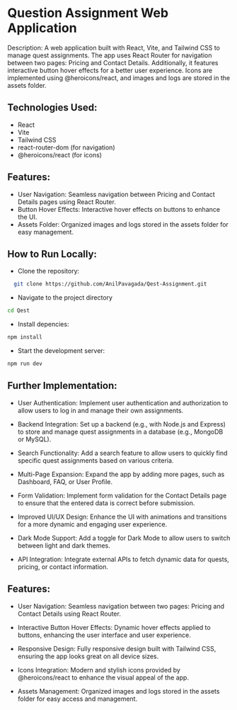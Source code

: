 
# Question Assignment Web Application

Description:
A web application built with React, Vite, and Tailwind CSS to manage quest assignments. The app uses React Router for navigation between two pages: Pricing and Contact Details. Additionally, it features interactive button hover effects for a better user experience. Icons are implemented using @heroicons/react, and images and logs are stored in the assets folder.


## Technologies Used:
* React
* Vite
* Tailwind CSS
* react-router-dom (for navigation)
* @heroicons/react (for icons)
##  Features:

* User Navigation: Seamless navigation between Pricing and Contact Details pages using React Router.
* Button Hover Effects: Interactive hover effects on buttons to enhance the UI.
* Assets Folder: Organized images and logs stored in the assets folder for easy management.
## How to Run Locally:
* Clone the repository:



```bash
  git clone https://github.com/AnilPavagada/Qest-Assignment.git

```
* Navigate to the project directory
```bash
cd Qest

```
* Install depencies:
```bash
npm install

```
* Start the development server:
```bash
npm run dev

```

##   Further Implementation:
* User Authentication:
Implement user authentication and authorization to allow users to log in and manage their own assignments.

* Backend Integration:
Set up a backend (e.g., with Node.js and Express) to store and manage quest assignments in a database (e.g., MongoDB or MySQL).

* Search Functionality:
Add a search feature to allow users to quickly find specific quest assignments based on various criteria.

* Multi-Page Expansion:
Expand the app by adding more pages, such as Dashboard, FAQ, or User Profile.

* Form Validation:
Implement form validation for the Contact Details page to ensure that the entered data is correct before submission.

* Improved UI/UX Design:
Enhance the UI with animations and transitions for a more dynamic and engaging user experience.

* Dark Mode Support:
Add a toggle for Dark Mode to allow users to switch between light and dark themes.

* API Integration:
Integrate external APIs to fetch dynamic data for quests, pricing, or contact information.


## Features:
* User Navigation:
Seamless navigation between two pages: Pricing and Contact Details using React Router.

* Interactive Button Hover Effects:
Dynamic hover effects applied to buttons, enhancing the user interface and user experience.

* Responsive Design:
Fully responsive design built with Tailwind CSS, ensuring the app looks great on all device sizes.

* Icons Integration:
Modern and stylish icons provided by @heroicons/react to enhance the visual appeal of the app.

* Assets Management:
Organized images and logs stored in the assets folder for easy access and management.